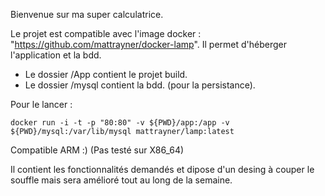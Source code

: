 Bienvenue sur ma super calculatrice.

Le projet est compatible avec l'image docker : "https://github.com/mattrayner/docker-lamp". Il permet d'héberger l'application et la bdd. 

- Le dossier /App contient le projet build.
- Le dossier /mysql contient la bdd. (pour la persistance).

Pour le lancer : 

`docker run -i -t -p "80:80" -v ${PWD}/app:/app -v ${PWD}/mysql:/var/lib/mysql mattrayner/lamp:latest`


Compatible ARM :) (Pas testé sur X86_64)

Il contient les fonctionnalités demandés et dipose d'un desing à couper le souffle mais sera amélioré tout au long de la semaine.

